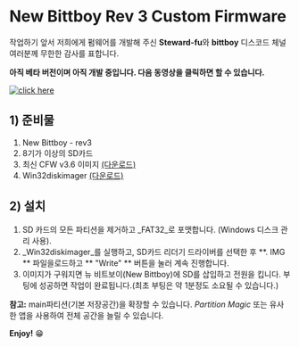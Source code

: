 # New Bittboy Rev 3 Custom Firmware

작업하기 앞서 저희에게 펌웨어를 개발해 주신 **Steward-fu**와 **bittboy** 디스코드 체널 여러분께 무한한 감사를 표합니다.

**아직 베타 버전이며 아직 개발 중입니다. 다음 동영상을 클릭하면 할 수 있습니다.**

[![click here](https://i.imgur.com/H13STVz.png)](https://youtu.be/i62_J6SAN9s)

## 1) 준비물
1. New Bittboy - rev3
2. 8기가 이상의 SD카드
3. 최신 CFW v3.6 이미지 [(다운로드)](https://drive.google.com/file/d/1FfOG3tV1G2yrHfAkGuJHkrBxv6xMMWLg/view?usp=sharing)
4. Win32diskimager [(다운로드)](https://sourceforge.net/projects/win32diskimager)

## 2) 설치
1. SD 카드의 모든 파티션을 제거하고 _FAT32_로 포맷합니다. (Windows 디스크 관리 사용).
2. _Win32diskimager_를 실행하고, SD카드 리더기 드라이버를 선택한 후 **. IMG ** 파일을로드하고 ** "Write" ** 버튼을 눌러 계속 진행합니다.
3. 이미지가 구워지면 뉴 비트보이(New Bittboy)에 SD를 삽입하고 전원을 킵니다. 부팅에 성공하면 작업이 완료됩니다.(최초 부팅은 약 1분정도 소요될 수 있습니다.)

**참고:** main파티션(기본 저장공간)을 확장할 수 있습니다. _Partition Magic_ 또는 유사한 앱을 사용하여 전체 공간을 늘릴 수 있습니다.

**Enjoy!** :grin:
